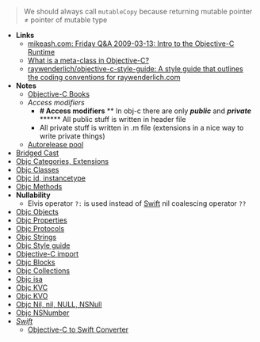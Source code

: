 > We should always call `mutableCopy` because returning mutable pointer ≠ pointer of mutable type

- **Links**
	- [mikeash.com: Friday Q&A 2009-03-13: Intro to the Objective-C Runtime](https://www.mikeash.com/pyblog/friday-qa-2009-03-13-intro-to-the-objective-c-runtime.html)
	- [What is a meta-class in Objective-C?](https://www.cocoawithlove.com/2010/01/what-is-meta-class-in-objective-c.html)
	- [raywenderlich/objective-c-style-guide: A style guide that outlines the coding conventions for raywenderlich.com](https://github.com/raywenderlich/objective-c-style-guide)
- **Notes**
	- [Objective-C Books](Objective-C%20Books.md)
	- *Access modifiers*
		- **# Access modifiers**   ** In obj-c there are only ***public*** and ***private***  ****** All public stuff is written in header file
		- All private stuff is written in .m file (extensions in a nice way to write private things)
	- [Autorelease pool](Objective-C/Autorelease%20pool.md)
- [Bridged Cast](Objective-C/Bridged%20Cast.md)
- [Objc Categories, Extensions](Objective-C/Objc%20Categories,%20Extensions.md)
- [Objc Classes](Objective-C/Objc%20Classes.md)
- [Objc id, instancetype](Objective-C/Objc%20id,%20instancetype.md)
- [Objc Methods](Objective-C/Objc%20Methods.md)
- **Nullability**
	- Elvis operator `?:` is used instead of [Swift](Swift.md) nil coalescing operator `??` 
- [Objc Objects](Objective-C/Objc%20Objects.md)
- [Objc Properties](Objective-C/Objc%20Properties.md)
- [Objc Protocols](Objective-C/Objc%20Protocols.md)
- [Objc Strings](Objective-C/Objc%20Strings.md)
- [Objc Style guide](Objective-C/Objc%20Style%20guide.md)
- [Objective-C import](Objective-C/Objective-C%20import.md)
- [Objc Blocks](Objective-C/Objc%20Blocks.md)
- [Objc Collections](Objective-C/Objc%20Collections.md)
- [Objc isa](Objective-C/Objc%20isa.md)
- [Objc KVC](Objective-C/Objc%20KVC.md)
- [Objc KVO](Objective-C/Objc%20KVO.md)
- [Objc Nil, nil, NULL, NSNull](Objective-C/Objc%20Nil,%20nil,%20NULL,%20NSNull.md)
- [Objc NSNumber](Objective-C/Objc%20NSNumber.md)
- *[Swift](Swift.md)*
	- [Objective-C to Swift Converter](https://swiftify.com/converter/code/) 